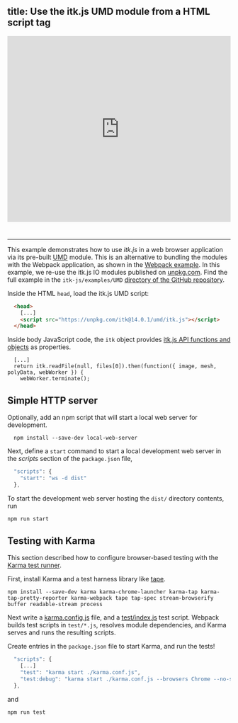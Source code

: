 title: Use the itk.js UMD module from a HTML script tag
---

<div class="glitch-embed-wrap" style="height: 420px; width: 100%; padding-bottom: 25px;">
  <iframe
    allow="geolocation; microphone; camera; midi; encrypted-media"
    src="https://glitch.com/embed/#!/embed/itk-js-umd-example?path=README.md&previewSize=100"
    alt="itk-js-umd-example on Glitch"
    style="height: 100%; width: 100%; border: 0;">
  </iframe>
</div>

---

This example demonstrates how to use *itk.js* in a web browser application via its pre-built [UMD](https://github.com/umdjs/umd) module. This is an alternative to bundling the modules with the Webpack application, as shown in the [Webpack example](./webpack.html). In this example, we re-use the itk.js IO modules published on [unpkg.com](https://unpkg.com). Find the full example in the `itk-js/examples/UMD` [directory of the GitHub repository](https://github.com/InsightSoftwareConsortium/itk-js/tree/master/examples/UMD).

Inside the HTML `head`, load the itk.js UMD script:

```html
  <head>
    [...]
    <script src="https://unpkg.com/itk@14.0.1/umd/itk.js"></script>
  </head>
```

Inside body JavaScript code, the `itk` object provides [itk.js API functions and objects](https://insightsoftwareconsortium.github.io/itk-js/api/) as properties.

```
  [...]
  return itk.readFile(null, files[0]).then(function({ image, mesh, polyData, webWorker }) {
    webWorker.terminate();
```

## Simple HTTP server

Optionally, add an npm script that will start a local web server for development.

```
  npm install --save-dev local-web-server
```

Next, define a `start` command to start a local development web server in the *scripts* section of the `package.json` file,

```js
  "scripts": {
    "start": "ws -d dist"
  },
```

To start the development web server hosting the `dist/` directory contents, run

```sh
npm run start
```

## Testing with Karma

This section described how to configure browser-based testing with the [Karma test runner](https://karma-runner.github.io/2.0/index.html).

First, install Karma and a test harness library like [tape](https://github.com/substack/tape).

```
npm install --save-dev karma karma-chrome-launcher karma-tap karma-tap-pretty-reporter karma-webpack tape tap-spec stream-browserify buffer readable-stream process
```

Next write a [karma.config.js](https://github.com/InsightSoftwareConsortium/itk-js/blob/master/examples/UMD/karma.conf.js) file, and a [test/index.js](https://github.com/InsightSoftwareConsortium/itk-js/blob/master/examples/UMD/test/index.js) test script.
Webpack builds test scripts in `test/*.js`, resolves module dependencies, and Karma serves and runs the resulting scripts.

Create entries in the `package.json` file to start Karma, and run the tests!

```js
  "scripts": {
    [...]
    "test": "karma start ./karma.conf.js",
    "test:debug": "karma start ./karma.conf.js --browsers Chrome --no-single-run"
  },
```

and

```
npm run test
```

